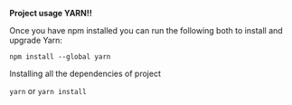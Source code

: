 **Project usage YARN!!**

Once you have npm installed you can run the following both to install and upgrade Yarn:

`npm install --global yarn`

Installing all the dependencies of project

`yarn` or `yarn install`